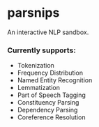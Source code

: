# parsnips
An interactive NLP sandbox.


### Currently supports:
<ul>
<li>Tokenization</li>
<li>Frequency Distribution</li>
<li>Named Entity Recognition</li>
<li>Lemmatization</li>
<li>Part of Speech Tagging</li>
<li>Constituency Parsing</li>
<li>Dependency Parsing</li>
<li>Coreference Resolution</li>
</ul>
